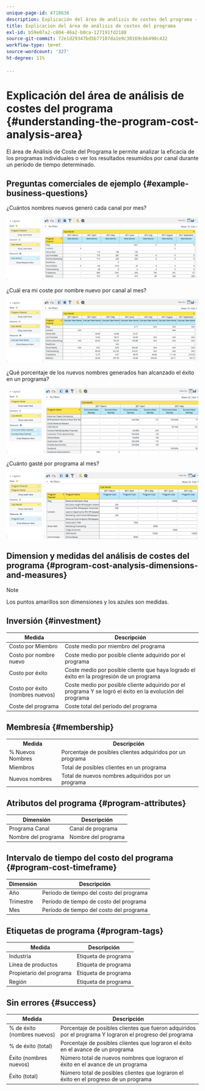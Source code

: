 ```yaml
---
unique-page-id: 4718636
description: Explicación del área de análisis de costes del programa - Documentos de Marketo - Documentación del producto
title: Explicación del área de análisis de costes del programa
exl-id: b59e07a2-c804-46a2-b0ca-127191fd2188
source-git-commit: 72e1d29347bd5b77107da1e9c30169cb6490c432
workflow-type: tm+mt
source-wordcount: '327'
ht-degree: 11%

---
```


# Explicación del área de análisis de costes del programa {#understanding-the-program-cost-analysis-area}

El área de Análisis de Coste del Programa le permite analizar la eficacia de los programas individuales o ver los resultados resumidos por canal durante un período de tiempo determinado.

## Preguntas comerciales de ejemplo {#example-business-questions}

¿Cuántos nombres nuevos generó cada canal por mes?

![](assets/image2015-5-6-14-3a13-3a47.png)

¿Cuál era mi coste por nombre nuevo por canal al mes?

![](assets/image2015-5-6-14-3a16-3a28.png)

¿Qué porcentaje de los nuevos nombres generados han alcanzado el éxito en un programa?

![](assets/image2015-5-6-14-3a31-3a15.png)

¿Cuánto gasté por programa al mes?

![](assets/image2015-5-6-14-3a36-3a34.png)

## Dimension y medidas del análisis de costes del programa {#program-cost-analysis-dimensions-and-measures}

>[!NOTE]
>
>Los puntos amarillos son dimensiones y los azules son medidas.

## Inversión {#investment}

| Medida | Descripción |
|---|---|
| Costo por Miembro | Coste medio por miembro del programa |
| Costo por nombre nuevo | Coste medio por posible cliente adquirido por el programa |
| Costo por éxito | Coste medio por posible cliente que haya logrado el éxito en la progresión de un programa |
| Costo por éxito (nombres nuevos) | Coste medio por posible cliente adquirido por el programa Y se logró el éxito en la evolución del programa |
| Coste del programa | Coste total del período del programa |

## Membresía {#membership}

<table> 
 <tbody> 
  <tr> 
   <th>Medida</th> 
   <th>Descripción</th> 
  </tr> 
  <tr> 
   <td>% Nuevos Nombres</td> 
   <td>Porcentaje de posibles clientes adquiridos por un programa</td> 
  </tr> 
  <tr> 
   <td>Miembros</td> 
   <td>Total de posibles clientes en un programa</td> 
  </tr> 
  <tr> 
   <td>Nuevos nombres</td> 
   <td>Total de nuevos nombres adquiridos por un programa</td> 
  </tr> 
 </tbody> 
</table>

## Atributos del programa {#program-attributes}

| Dimensión | Descripción |
|---|---|
| Programa Canal | Canal de programa |
| Nombre del programa | Nombre del programa |

## Intervalo de tiempo del costo del programa {#program-cost-timeframe}

| Dimensión | Descripción |
|---|---|
| Año | Período de tiempo del costo del programa |
| Trimestre | Período de tiempo de costo del programa |
| Mes | Período de tiempo del costo del programa |

## Etiquetas de programa {#program-tags}

| Medida | Descripción |
|---|---|
| Industria | Etiqueta de programa |
| Línea de productos | Etiqueta de programa |
| Propietario del programa | Etiqueta de programa |
| Región | Etiqueta de programa |

## Sin errores {#success}

| Medida | Descripción |
|---|---|
| % de éxito (nombres nuevos) | Porcentaje de posibles clientes que fueron adquiridos por el programa Y lograron el progreso del programa |
| % de éxito (total) | Porcentaje de posibles clientes que lograron el éxito en el avance de un programa |
| Éxito (nombres nuevos) | Número total de nuevos nombres que lograron el éxito en el avance de un programa |
| Éxito (total) | Número total de posibles clientes que lograron el éxito en el progreso de un programa |
